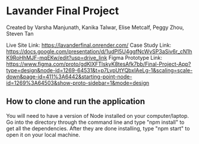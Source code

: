 # Lavander Final Project

Created by Varsha Manjunath, Kanika Talwar, Elise Metcalf, Peggy Zhou, Steven Tan

Live Site Link: https://lavanderfinal.onrender.com/ 
Case Study Link: https://docs.google.com/presentation/d/1udPl5U4ggfNcWvSP3aSiv6r_cN1hK9RoHhMJF-mqEKw/edit?usp=drive_link 
Figma Prototype Link: https://www.figma.com/proto/gdKlXFTlskyK8tesAfk7bb/Final-Project-App?type=design&node-id=1269-64531&t=p7LvpUtYQbxIAeLg-1&scaling=scale-down&page-id=411%3A6442&starting-point-node-id=1269%3A64503&show-proto-sidebar=1&mode=design

## How to clone and run the application
You will need to have a version of Node installed on your computer/laptop.
Go into the directory through the command line and type "npm install" to get all the dependencies.
After they are done installing, type "npm start" to open it on your local machine.
